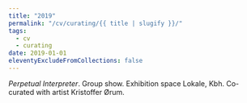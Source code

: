 ```yaml
---
title: "2019"
permalink: "/cv/curating/{{ title | slugify }}/"
tags:
  - cv
  - curating
date: 2019-01-01
eleventyExcludeFromCollections: false
---
```


<em>Perpetual Interpreter</em>. Group show. Exhibition space Lokale, Kbh. Co-curated with artist Kristoffer Ørum.